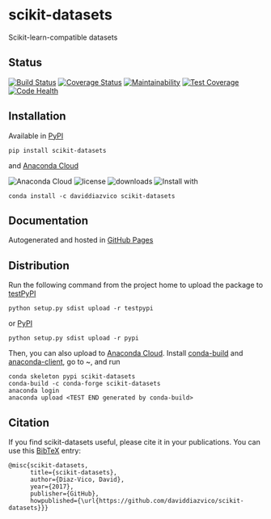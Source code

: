 # scikit-datasets
Scikit-learn-compatible datasets

## Status
[![Build Status](https://travis-ci.org/daviddiazvico/scikit-datasets.svg?branch=master)](https://travis-ci.org/daviddiazvico/scikit-datasets)
[![Coverage Status](https://coveralls.io/repos/github/daviddiazvico/scikit-datasets/badge.svg)](https://coveralls.io/github/daviddiazvico/scikit-datasets)
[![Maintainability](https://api.codeclimate.com/v1/badges/a37c9ee152b41a0cb577/maintainability)](https://codeclimate.com/github/daviddiazvico/scikit-datasets/maintainability)
[![Test Coverage](https://api.codeclimate.com/v1/badges/a37c9ee152b41a0cb577/test_coverage)](https://codeclimate.com/github/daviddiazvico/scikit-datasets/test_coverage)
[![Code Health](https://landscape.io/github/daviddiazvico/scikit-datasets/master/landscape.svg?style=flat)](https://landscape.io/github/daviddiazvico/scikit-datasets/master)

## Installation
Available in [PyPI](https://pypi.python.org/pypi?:action=display&name=scikit-datasets)
```
pip install scikit-datasets
```
and [Anaconda Cloud](https://anaconda.org/daviddiazvico/scikit-datasets)

![Anaconda Cloud](https://anaconda.org/daviddiazvico/scikit-datasets/badges/version.svg)
![license](https://anaconda.org/daviddiazvico/scikit-datasets/badges/license.svg)
![downloads](https://anaconda.org/daviddiazvico/scikit-datasets/badges/downloads.svg)
![Install with](https://anaconda.org/daviddiazvico/scikit-datasets/badges/installer/conda.svg)
```
conda install -c daviddiazvico scikit-datasets
```

## Documentation
Autogenerated and hosted in [GitHub Pages](https://daviddiazvico.github.io/scikit-datasets/)

## Distribution
Run the following command from the project home to upload the package to [testPyPI](https://testpypi.python.org/)
```
python setup.py sdist upload -r testpypi
```
or [PyPI](https://pypi.python.org/)
```
python setup.py sdist upload -r pypi
```
Then, you can also upload to [Anaconda Cloud](https://anaconda.org/). Install [conda-build](https://anaconda.org/anaconda/conda-build) and [anaconda-client](https://anaconda.org/anaconda/anaconda-client), go to ~, and run
```
conda skeleton pypi scikit-datasets
conda-build -c conda-forge scikit-datasets
anaconda login
anaconda upload <TEST END generated by conda-build>
```

## Citation
If you find scikit-datasets useful, please cite it in your publications. You can use this [BibTeX](http://www.bibtex.org/) entry:
```
@misc{scikit-datasets,
      title={scikit-datasets},
      author={Diaz-Vico, David},
      year={2017},
      publisher={GitHub},
      howpublished={\url{https://github.com/daviddiazvico/scikit-datasets}}}
```